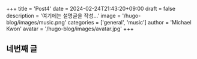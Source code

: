 +++
title = 'Post4'
date = 2024-02-24T21:43:20+09:00
draft = false
description = '여기에는 설명글을 작성...'
image = '/hugo-blog/images/music.png'
categories = ['general', 'music']
author = 'Michael Kwon'
avatar = '/hugo-blog/images/avatar.jpg'
+++

## 네번째 글

